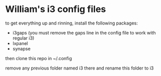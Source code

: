 # William's i3 config files

to get everything up and rinning, install the following packages:

* i3gaps (you must remove the gaps line in the config file to work with regular i3)
* lxpanel
* synapse

then clone this repo in ~/.config

remove any previous folder named i3 there and rename this folder to i3
